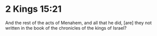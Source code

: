 # 2 Kings 15:21

And the rest of the acts of Menahem, and all that he did, [are] they not written in the book of the chronicles of the kings of Israel?